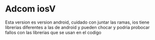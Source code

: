 # Adcom iosV
Esta version es version android, cuidado con juntar las ramas, ios tiene librerias diferentes a las de android y pueden chocar y podria probocar fallos con las librerias que se usan en el codigo
